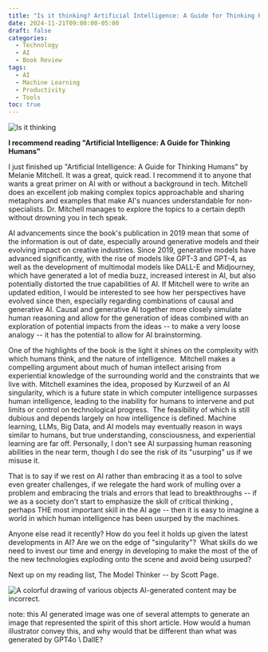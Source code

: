 ```yaml
---
title: "Is it thinking? Artificial Intelligence: A Guide for Thinking Humans"
date: 2024-11-21T09:00:00-05:00
draft: false
categories:
  - Technology
  - AI
  - Book Review
tags:
  - AI
  - Machine Learning
  - Productivity
  - Tools
toc: true
---
```


![Is it thinking](/images/is-it-thinking.png "center")

**I recommend reading \"Artificial Intelligence: A Guide for Thinking
Humans\"**

I just finished up \"Artificial Intelligence: A Guide for Thinking
Humans\" by Melanie Mitchell. It was a great, quick read. I recommend it
to anyone that wants a great primer on AI with or without a background
in tech. Mitchell does an excellent job making complex topics
approachable and sharing metaphors and examples that make AI\'s nuances
understandable for non-specialists. Dr. Mitchell manages to explore the
topics to a certain depth without drowning you in tech speak.

AI advancements since the book\'s publication in 2019 mean that some of
the information is out of date, especially around generative models and
their evolving impact on creative industries. Since 2019, generative
models have advanced significantly, with the rise of models like GPT-3
and GPT-4, as well as the development of multimodal models like DALL-E
and Midjourney, which have generated a lot of media buzz, increased
interest in AI, but also potentially distorted the true capabilities of
AI. If Mitchell were to write an updated edition, I would be interested
to see how her perspectives have evolved since then, especially
regarding combinations of causal and generative AI. Causal and
generative AI together more closely simulate human reasoning and allow
for the generation of ideas combined with an exploration of potential
impacts from the ideas -- to make a very loose analogy -- it has the
potential to allow for AI brainstorming.

One of the highlights of the book is the light it shines on the
complexity with which humans think, and the nature of intelligence. 
Mitchell makes a compelling argument about much of human intellect
arising from experiential knowledge of the surrounding world and the
constraints that we live with. Mitchell examines the idea, proposed by
Kurzweil of an AI singularity, which is a future state in which computer
intelligence surpasses human intelligence, leading to the inability for
humans to intervene and put limits or control on technological
progress.  The feasibility of which is still dubious and depends largely
on how intelligence is defined. Machine learning, LLMs, Big Data, and AI
models may eventually reason in ways similar to humans, but true
understanding, consciousness, and experiential learning are far off.
Personally, I don\'t see AI surpassing human reasoning abilities in the
near term, though I do see the risk of its \"usurping\" us if we misuse
it.

That is to say if we rest on AI rather than embracing it as a tool to
solve even greater challenges, if we relegate the hard work of mulling
over a problem and embracing the trials and errors that lead to
breakthroughs -- if we as a society don't start to emphasize the skill
of critical thinking , perhaps THE most important skill in the AI age --
then it is easy to imagine a world in which human intelligence has been
usurped by the machines.

Anyone else read it recently? How do you feel it holds up given the
latest developments in AI? Are we on the edge of "singularity"?  What
skills do we need to invest our time and energy in developing to make
the most of the of the new technologies exploding onto the scene and
avoid being usurped?

Next up on my reading list, The Model Thinker -- by Scott Page.

![A colorful drawing of various objects AI-generated content may be
incorrect.](/images/is-it-thinking2.png "center")

note: this AI generated image was one of several attempts to generate an
image that represented the spirit of this short article. How would a
human illustrator convey this, and why would that be different than what
was generated by GPT4o \\ DallE?
